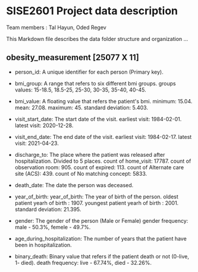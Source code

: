 # SISE2601 Project data description

Team members : Tal Hayun, Oded Regev

This Markdown file describes the data folder structure and organization ...

## obesity_measurement [25077 X 11]

- person_id: A unique identifier for each person (Primary key).

- bmi_group: A range that refers to six different bmi groups. groups values: 15-18.5, 18.5-25, 25-30, 30-35, 35-40, 40-45.

- bmi_value: A floating value that refers the patient's bmi.
  minimum: 15.04.
  mean: 27.08.
  maximum: 45.
  standard deviation: 5.403.

- visit_start_date: The start date of the visit.
  earliest visit: 1984-02-01.
  latest visit: 2020-12-28.
  
- visit_end_date: The end date of the visit. 
  earliest visit: 1984-02-17.
  latest visit: 2021-04-23.
  
- discharge_to: The place where the patient was released after hospitalization. Divided to 5 places.
  count of home_visit: 17787.
  count of observation room: 905.
  count of expired: 113.
  count of Alternate care site (ACS): 439.
  count of No matching concept: 5833.

- death_date: The date the person was deceased.

- year_of_birth: year_of_birth: The year of birth of the person.
  oldest patient yearh of birth : 1907.
  youngest patient yearh of birth : 2001.
  standard deviation: 21.395.

- gender: The gender of the person (Male or Female)
  gender frequency: male - 50.3%, femele - 49.7%.

- age_during_hospitalization: The number of years that the patient have been in hospitalization.

- binary_death: Binary value that refers if the patient death or not (0-live, 1- died).
  death frequency: live - 67.74%, died - 32.26%.
  

